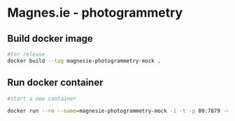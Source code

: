 # Magnes.ie - photogrammetry

## Build docker image
```sh
#For release
docker build --tag magnesie-photogrammetry-mock .
```

## Run docker container
```sh
#start a new container

docker run --rm --name=magnesie-photogrammetry-mock -i -t -p 80:7879 -v ~/dev/magnesie/res:/res magnesie-photogrammetry-mock
```
